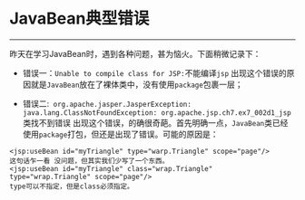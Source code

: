 ﻿# JavaBean典型错误

---

昨天在学习JavaBean时，遇到各种问题，甚为恼火。下面稍微记录下：

- 错误一：`Unable to compile class for JSP:`不能编译`jsp`
出现这个错误的原因就是`JavaBean`放在了裸体类中，没有使用`package`包裹一层；

- 错误二:` org.apache.jasper.JasperException: java.lang.ClassNotFoundException: org.apache.jsp.ch7.ex7_002d1_jsp`类找不到错误
出现这个错误，的确很奇葩。首先明确一点，`JavaBean`类已经使用`package`打包，但还是出现了错误。可能的原因是：
```
<jsp:useBean id="myTriangle" type="warp.Triangle" scope="page"/>
这句话乍一看 没问题，但其实我们少写了一个东西。
<jsp:useBean id="myTriangle" class="wrap.Triangle" type="wrap.Triangle" scope="page"/>
type可以不指定，但是class必须指定。
```
 
 




